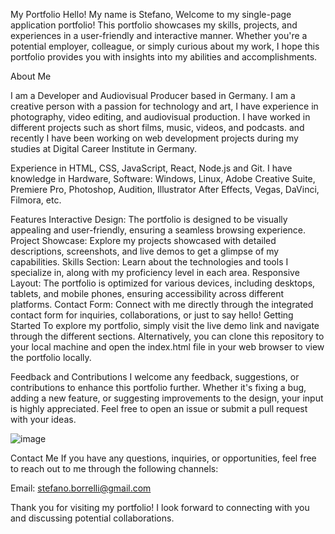 My Portfolio
Hello! My name is Stefano, Welcome to my single-page application portfolio! This portfolio showcases my skills, projects, and experiences in a user-friendly and interactive manner. Whether you're a potential employer, colleague, or simply curious about my work, I hope this portfolio provides you with insights into my abilities and accomplishments.

About Me

I am a Developer and Audiovisual Producer based in Germany. I am a creative person with a passion for technology and art, I have experience in photography, video editing, and audiovisual production. I have worked in different projects such as short films, music, videos, and podcasts. and recently I have been working on web development projects during my studies at Digital Career Institute in Germany.
     
Experience in HTML, CSS, JavaScript, React, Node.js and Git. I have knowledge in Hardware, Software: Windows, Linux, Adobe Creative Suite, Premiere Pro, Photoshop, Audition, Illustrator After Effects, Vegas, DaVinci, Filmora, etc.

Features
Interactive Design: The portfolio is designed to be visually appealing and user-friendly, ensuring a seamless browsing experience.
Project Showcase: Explore my projects showcased with detailed descriptions, screenshots, and live demos to get a glimpse of my capabilities.
Skills Section: Learn about the technologies and tools I specialize in, along with my proficiency level in each area.
Responsive Layout: The portfolio is optimized for various devices, including desktops, tablets, and mobile phones, ensuring accessibility across different platforms.
Contact Form: Connect with me directly through the integrated contact form for inquiries, collaborations, or just to say hello!
Getting Started
To explore my portfolio, simply visit the live demo link and navigate through the different sections. Alternatively, you can clone this repository to your local machine and open the index.html file in your web browser to view the portfolio locally.

Feedback and Contributions
I welcome any feedback, suggestions, or contributions to enhance this portfolio further. Whether it's fixing a bug, adding a new feature, or suggesting improvements to the design, your input is highly appreciated. Feel free to open an issue or submit a pull request with your ideas.


![image](https://github.com/Goleo87/stefhanomusic/assets/143517073/cdcac4c1-e85d-4c95-9fb2-b3c302804c23)

Contact Me
If you have any questions, inquiries, or opportunities, feel free to reach out to me through the following channels:

Email: stefano.borrelli@gmail.com

Thank you for visiting my portfolio! I look forward to connecting with you and discussing potential collaborations.


